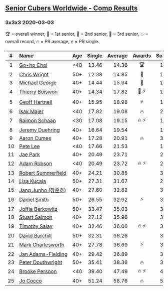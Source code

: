 <style>table {white-space: nowrap;}</style>

## [Senior Cubers Worldwide - Comp Results](/scw-comp/results/)
### 3x3x3 2020-03-03

🏆 = overall winner, 🥇 = 1st senior, 🥈 = 2nd senior, 🥉 = 3rd senior, 💥 = overall record, 🔥 = PR average, ⚡ = PR single.

| # | Name | Age | Single | Average | Awards | Solve 1 | Solve 2 | Solve 3 | Solve 4 | Solve 5 | Video |
| :--: | :-- | :--: | --: | --: | :--: | --: | --: | --: | --: | --: | :-- |
| 1 | [Go-ho Choi](../../persons/go_ho_choi/333.md) | <40 | 13.46 | 14.36 | 🏆 | 15.80 | 13.46 | 13.75 | 14.74 | 14.59 | [Link](https://www.facebook.com/events/241721610185997/permalink/244320969926061/) |
| 2 | [Chris Wright](../../persons/chris_wright/333.md) | 50+ | 12.38 | 14.85 | 🥇 | 12.38 | 14.87 | 14.57 | 19.16 | 15.11 | [Link](https://www.facebook.com/events/241721610185997/permalink/243063123385179/) |
| 3 | [Michael George](../../persons/michael_george/333.md) | 40+ | 14.44 | 15.34 | 🥈 | 17.35 | 15.41 | 15.52 | 15.10 | 14.44 | [Link](https://www.facebook.com/events/241721610185997/permalink/241838836840941/) |
| 4 | [Thierry Boisivon](../../persons/thierry_boisivon/333.md) | 40+ | 14.34 | 17.82 | 🥉 ⚡ | 18.40 | 16.52 | 18.55 | 26.86 | 14.34 | [Link](https://www.facebook.com/events/241721610185997/permalink/243308193360672/) |
| 5 | [Geoff Hartnell](../../persons/geoff_hartnell/333.md) | 40+ | 15.95 | 18.98 | ⚡ | 19.60 | 35.76 | 17.37 | 19.96 | 15.95 | [Link](https://www.facebook.com/events/241721610185997/permalink/242568600101298/) |
| 6 | [Isak Majer](../../persons/isak_majer/333.md) | <40 | 17.82 | 19.08 | 🔥 | 21.04 | 20.84 | 17.93 | 18.47 | 17.82 | [Link](https://www.facebook.com/events/241721610185997/permalink/244931956531629/) |
| 7 | [Raimon Schaap](../../persons/raimon_schaap/333.md) | <30 | 17.08 | 19.15 | 🔥 ⚡ | 18.69 | 21.19 | 17.08 | 18.10 | 20.65 | [Link](https://www.facebook.com/events/241721610185997/permalink/243001870057971/) |
| 8 | [Jeremy Duehring](../../persons/jeremy_duehring/333.md) | 40+ | 16.64 | 19.54 |  | 16.64 | 24.25 | 19.36 | 21.64 | 17.61 | [Link](https://www.facebook.com/events/241721610185997/permalink/242044080153750/) |
| 9 | [Aaron Cumes](../../persons/aaron_cumes/333.md) | 40+ | 17.28 | 20.91 | 🔥 | 34.83 | 20.85 | 22.93 | 18.96 | 17.28 | [Link](https://www.facebook.com/events/241721610185997/permalink/243569486667876/) |
| 10 | [Pete Lee](../../persons/pete_lee/333.md) | <40 | 17.66 | 21.53 |  | 17.66 | 21.27 | 21.34 | 22.00 | 23.21 | [Link](https://www.facebook.com/events/241721610185997/permalink/245031166521708/) |
| 11 | [Jae Park](../../persons/jae_park/333.md) | 40+ | 20.49 | 23.71 |  | 26.31 | 21.92 | 25.03 | 20.49 | 24.17 | [Link](https://www.facebook.com/events/241721610185997/permalink/242049530153205/) |
| 12 | [Adam Robson](../../persons/adam_robson/333.md) | <40 | 20.49 | 23.72 | 🔥 ⚡ | 27.78 | 22.56 | 27.17 | 21.42 | 20.49 | [Link](https://www.facebook.com/events/241721610185997/permalink/244428349915323/) |
| 13 | [Robert Summerfield](../../persons/robert_summerfield/333.md) | 40+ | 24.21 | 30.85 |  | 33.77 | DNF | 28.58 | 24.21 | 30.23 | [Link](https://www.facebook.com/events/241721610185997/permalink/245527363138755/) |
| 14 | [Lisa Kucala](../../persons/lisa_kucala/333.md) | 50+ | 27.31 | 31.67 |  | 27.31 | 30.74 | 35.99 | 32.57 | 31.70 | [Link](https://www.facebook.com/events/241721610185997/permalink/245712919786866/) |
| 15 | [Jang Junho (장준호)](../../persons/jang_junho/333.md) | 40+ | 27.60 | 32.82 |  | 32.97 | 32.96 | 32.54 | 27.60 | 33.23 | [Link](https://www.facebook.com/events/241721610185997/permalink/243492503342241/) |
| 16 | [Daniel Smith](../../persons/daniel_smith/333.md) | 50+ | 26.55 | 32.92 | ⚡ | 34.54 | 28.03 | 36.20 | 42.27 | 26.55 | [Link](https://www.facebook.com/events/241721610185997/permalink/245814266443398/) |
| 17 | [Joffie Berkowitz](../../persons/joffie_berkowitz/333.md) | 50+ | 33.47 | 35.03 |  | 35.05 | 39.05 | 34.71 | 33.47 | 35.31 | [Link](https://www.facebook.com/events/241721610185997/permalink/245812576443567/) |
| 18 | [Stuart Salmon](../../persons/stuart_salmon/333.md) | 40+ | 27.12 | 35.96 |  | 35.78 | 33.58 | 40.12 | 38.51 | 27.12 | [Link](https://www.facebook.com/events/241721610185997/permalink/243337186691106/) |
| 19 | [Timothy Salay](../../persons/timothy_salay/333.md) | 40+ | 32.46 | 36.06 | 🔥 ⚡ | 32.46 | 37.63 | 49.02 | 33.27 | 37.29 | [Link](https://www.facebook.com/events/241721610185997/permalink/242622543429237/) |
| 20 | [David Burchill](../../persons/david_burchill/333.md) | 50+ | 32.31 | 36.26 |  | 37.59 | 33.98 | 37.21 | 41.18 | 32.31 | [Link](https://www.facebook.com/events/241721610185997/permalink/245711369787021/) |
| 21 | [Mark Charlesworth](../../persons/mark_charlesworth/333.md) | 40+ | 27.78 | 36.69 | ⚡ | 33.57 | 35.60 | 40.89 | 48.79 | 27.78 | [Link](https://www.facebook.com/events/241721610185997/permalink/245500929808065/) |
| 22 | [Jan Adams-Fielding](../../persons/jan_adams_fielding/333.md) | 40+ | 29.42 | 36.89 |  | 38.17 | 39.08 | 33.41 | DNF | 29.42 | [Link](https://www.facebook.com/events/241721610185997/permalink/245183386506486/) |
| 23 | [Peter Douthwright](../../persons/peter_douthwright/333.md) | 50+ | 35.41 | 38.36 | 🔥 | 36.36 | 35.41 | 39.35 | 39.38 | 46.28 | [Link](https://www.facebook.com/events/241721610185997/permalink/245440153147476/) |
| 24 | [Brooke Persoon](../../persons/brooke_persoon/333.md) | <40 | 39.40 | 47.49 | 🔥 ⚡ | 48.69 | 51.48 | 42.29 | 39.40 | 1:07.32 | [Link](https://www.facebook.com/events/241721610185997/permalink/245749193116572/) |
| 25 | [Jo Cocco](../../persons/jo_cocco/333.md) | 40+ | 51.24 | 58.76 | 🔥 | 57.82 | 51.24 | 1:03.61 | 1:30.63 | 54.84 | [Link](https://www.facebook.com/events/241721610185997/permalink/245802506444574/) |

<!-- Global site tag (gtag.js) - Google Analytics -->
<script async src="https://www.googletagmanager.com/gtag/js?id=UA-86348435-3"></script>
<script>window.dataLayer = window.dataLayer || []; function gtag() {dataLayer.push(arguments);} gtag('js', new Date()); gtag('config', 'UA-86348435-3');</script>
